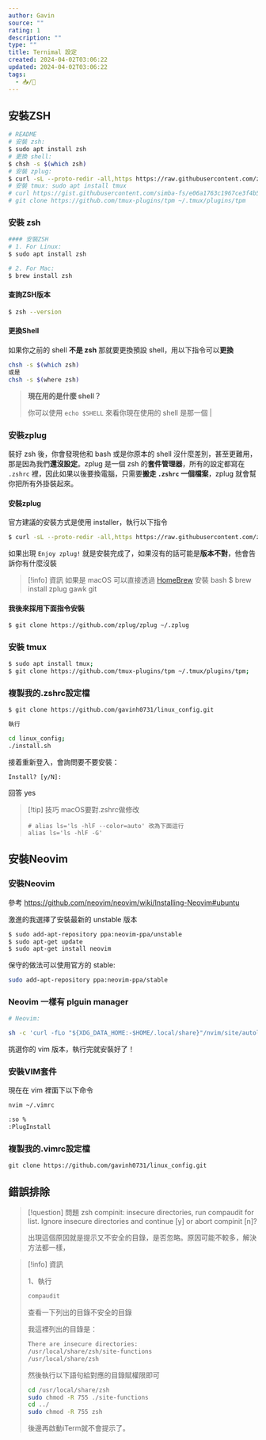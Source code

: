```yaml
---
author: Gavin
source: ""
rating: 1
description: ""
type: ""
title: Ternimal 設定
created: 2024-04-02T03:06:22
updated: 2024-04-02T03:06:22
tags:
  - 📥/📰️
---
```


## 安裝ZSH

```bash
# README
# 安裝 zsh: 
$ sudo apt install zsh
# 更換 shell: 
$ chsh -s $(which zsh)
# 安裝 zplug: 
$ curl -sL --proto-redir -all,https https://raw.githubusercontent.com/zplug/installer/master/installer.zsh | zsh
# 安裝 tmux: sudo apt install tmux
# curl https://gist.githubusercontent.com/simba-fs/e06a1763c1967ce3f4b5ef643db5e0b3/raw/2f28c62d01f419a390bfc0e66a974985bacdefa5/.tmux.conf > ~/.tmux.conf
# git clone https://github.com/tmux-plugins/tpm ~/.tmux/plugins/tpm
```

### 安裝 zsh
```bash
#### 安裝ZSH
# 1. For Linux: 
$ sudo apt install zsh

# 2. For Mac: 
$ brew install zsh
```

#### 查詢ZSH版本
```bash
$ zsh --version
```

#### 更換Shell
如果你之前的 shell **不是 zsh** 那就要更換預設 shell，用以下指令可以**更換**

```bash
chsh -s $(which zsh)
或是 
chsh -s $(where zsh)
```

> **現在用的是什麼 shell？**
>
> 你可以使用 `echo $SHELL` 來看你現在使用的 shell 是那一個 |

### 安裝zplug

裝好 zsh 後，你會發現他和 bash 或是你原本的 shell 沒什麼差別，甚至更難用，那是因為我們**還沒設定**。zplug 是一個 zsh 的**套件管理器**，所有的設定都寫在 `.zshrc` 裡，因此如果以後要換電腦，只需要**搬走 `.zshrc` 一個檔案**，zplug 就會幫你把所有外掛裝起來。

#### 安裝zplug
官方建議的安裝方式是使用 installer，執行以下指令

```bash
$ curl -sL --proto-redir -all,https https://raw.githubusercontent.com/zplug/installer/master/installer.zsh | zsh
```

如果出現 `Enjoy zplug!` 就是安裝完成了，如果沒有的話可能是**版本不對**，他會告訴你有什麼沒裝


> [!info] 資訊
> 如果是 macOS 可以直接透過 [HomeBrew](https://www.jkg.tw/?p=677) 安裝
> bash
$ brew install zplug gawk git

#### 我後來採用下面指令安裝
```bash
$ git clone https://github.com/zplug/zplug ~/.zplug
```

### 安裝 tmux
```bash
$ sudo apt install tmux;
$ git clone https://github.com/tmux-plugins/tpm ~/.tmux/plugins/tpm;
```

### 複製我的.zshrc設定檔
```bash
$ git clone https://github.com/gavinh0731/linux_config.git

執行

cd linux_config;
./install.sh
```

接着重新登入，會詢問要不要安裝：
```
Install? [y/N]:
```
回答 yes

> [!tip] 技巧
> macOS要對.zshrc做修改
> ```
> # alias ls='ls -hlF --color=auto' 改為下面這行
> alias ls='ls -hlF -G'
> ```

## 安裝Neovim
### 安裝Neovim
參考
https://github.com/neovim/neovim/wiki/Installing-Neovim#ubuntu

激進的我選擇了安裝最新的 unstable 版本

```bash
$ sudo add-apt-repository ppa:neovim-ppa/unstable
$ sudo apt-get update
$ sudo apt-get install neovim
```

保守的做法可以使用官方的 stable:

```bash
sudo add-apt-repository ppa:neovim-ppa/stable
```

### Neovim 一樣有 plguin manager

```bash
# Neovim:

sh -c 'curl -fLo "${XDG_DATA_HOME:-$HOME/.local/share}"/nvim/site/autoload/plug.vim --create-dirs https://raw.githubusercontent.com/junegunn/vim-plug/master/plug.vim'
```

挑選你的 vim 版本，執行完就安裝好了！

### 安裝VIM套件

現在在 vim 裡面下以下命令

```bash
nvim ~/.vimrc

:so %
:PlugInstall
```

### 複製我的.vimrc設定檔
```
git clone https://github.com/gavinh0731/linux_config.git
```


## 錯誤排除

> [!question] 問題
> zsh compinit: insecure directories, run compaudit for list.
> Ignore insecure directories and continue [y] or abort compinit [n]?
> 
> 出現這個原因就是提示又不安全的目錄，是否忽略。原因可能不較多，解決方法都一樣，

> [!info] 資訊
> 
> 1、執行
> ```bash
> compaudit
> ```
> 
> 查看一下列出的目錄不安全的目錄
> 
> 我這裡列出的目錄是：
> 
> ```bash
> There are insecure directories:
> /usr/local/share/zsh/site-functions
> /usr/local/share/zsh
> ```
> 
> 然後執行以下語句給對應的目錄賦權限即可
> 
> ```bash
> cd /usr/local/share/zsh
> sudo chmod -R 755 ./site-functions
> cd ../
> sudo chmod -R 755 zsh
> ```
> 
> 後邊再啟動iTerm就不會提示了。
